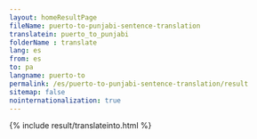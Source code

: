 ```yaml
---
layout: homeResultPage
fileName: puerto-to-punjabi-sentence-translation
translatein: puerto_to_punjabi
folderName : translate
lang: es
from: es
to: pa
langname: puerto-to
permalink: /es/puerto-to-punjabi-sentence-translation/result
sitemap: false
nointernationalization: true
---
```

{% include result/translateinto.html %}

<script src="/js/result/translation.js" data-foldername="{{page.folderName}}" data-lang="{{page.lang}}"></script>

